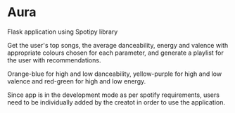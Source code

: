 # Aura
Flask application using Spotipy library

Get the user's top songs, the average danceability, energy and valence with appropriate colours chosen for each parameter, and generate a playlist for the user with recommendations.

Orange-blue for high and low danceability, yellow-purple for high and low valence and red-green for high and low energy.

Since app is in the development mode as per spotify requirements, users need to be individually added by the creatot in order to use the application.

